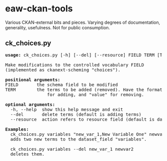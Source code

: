 # eaw-ckan-tools

Various CKAN-external bits and pieces. Varying degrees of documentation, generality, usefulness. Not for public consumption.

## ck_choices.py

<pre>
<b>usage:</b> ck_choices.py [-h] [--del] [--resource] FIELD TERM [TERM ...]

Make modifications to the controlled vocabulary FIELD
(implemented as ckanext-scheming "choices").

<b>positional arguments:</b>
FIELD       the schema field to be modified
TERM        the terms to be added (removed). Have the format "value,label"
                for adding, and "value" for removing.

<b>optional arguments:</b>
  -h, --help  show this help message and exit
  --del       delete terms (default is adding terms)
  --resource  action refers to resource field (default is dataset field)

<b>Examples:</b>
  ck_choices.py variables "new_var_1,New Variable One" newvar2,"Another One"
  adds two new terms to the dataset_field "variables".

  ck_choices.py variables --del new_var_1 newvar2
  deletes them.
</pre>

